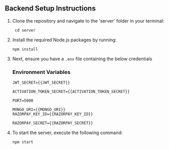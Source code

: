 
## Backend Setup Instructions
1. Clone the repository and navigate to the 'server' folder in your terminal:
   ```
    cd server
    ```
2. Install the required Node.js packages by running:
    ```
    npm install
    ```
3. Next, ensure you have a `.env` file containing the below credentials

    ### Environment Variables

    ```
    JWT_SECRET={{JWT_SECRET}}

    ACTIVATION_TOKEN_SECRET={{ACTIVATION_TOKEN_SECRET}}

    PORT=5000

    MONGO_URI={{MONGO_URI}}
    RAZORPAY_KEY_ID={{RAZORPAY_KEY_ID}}

    RAZORPAY_SECRET={{RAZORPAY_SECRET}}
    ```
4. To start the server, execute the following command:
    ```
    npm start
    ```
